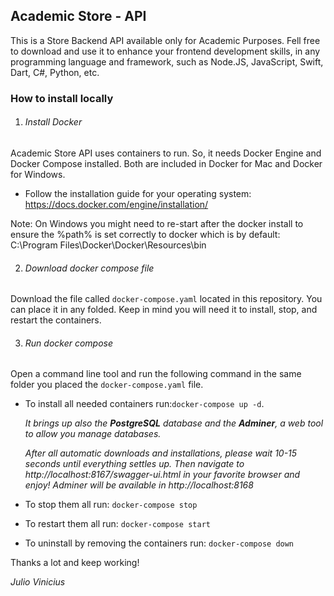 ## Academic Store - API

This is a Store Backend API available only for Academic Purposes.
Fell free to download and use it to enhance your frontend development skills, 
in any programming language and framework, such as Node.JS, JavaScript, Swift, 
Dart, C#, Python, etc.

### How to install locally

1. ###### Install Docker

Academic Store API uses containers to run. So, it needs Docker Engine and Docker Compose installed. Both are included in Docker for Mac and Docker for Windows.
* Follow the installation guide for your operating system: https://docs.docker.com/engine/installation/

Note: On Windows you might need to re-start after the docker install to ensure the %path% is set correctly to docker which is by default: C:\Program Files\Docker\Docker\Resources\bin
   

2. ###### Download docker compose file

Download the file called `docker-compose.yaml` located in this repository. You can place it in any folded. Keep in mind you will need it to install, stop, and restart the containers.

3. ###### Run docker compose

Open a command line tool and run the following command in the same folder you placed the `docker-compose.yaml` file.

* To install all needed containers run:`docker-compose up -d`. 
  
    _It brings up also the **PostgreSQL** database and the **Adminer**, a web tool to allow you manage databases._

  _After all automatic downloads and installations, please wait 10-15 seconds until everything settles up. Then navigate to http://localhost:8167/swagger-ui.html in your favorite browser and enjoy! Adminer will be available in  http://localhost:8168_


* To stop them all run: `docker-compose stop`

  
* To restart them all run: `docker-compose start`
  

* To uninstall by removing the containers run: `docker-compose down`


Thanks a lot and keep working!

_Julio Vinicius_
